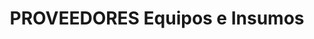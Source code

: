 ---
title: "PROVEEDORES Equipos e Insumos"
url: /ciudad-satelite/proveedores-equipos-e-insumos/
shop: hardware
---
